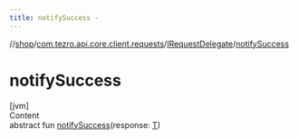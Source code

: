 ```yaml
---
title: notifySuccess -
---
```

//[shop](../../../index.md)/[com.tezro.api.core.client.requests](../index.md)/[IRequestDelegate](index.md)/[notifySuccess](notify-success.md)



# notifySuccess  
[jvm]  
Content  
abstract fun [notifySuccess](notify-success.md)(response: [T](index.md))  



